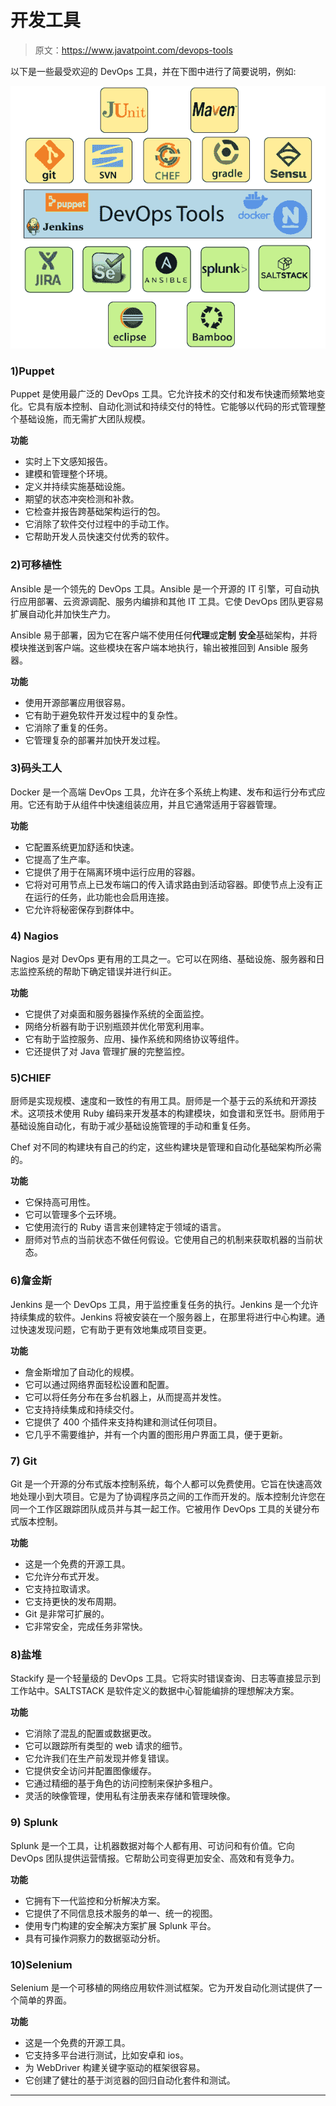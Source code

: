# 开发工具

> 原文：<https://www.javatpoint.com/devops-tools>

以下是一些最受欢迎的 DevOps 工具，并在下图中进行了简要说明，例如:

![DevOps Tutorial 5](img/4ca194abaaabb9a7bab59b4a5b556bfb.png)

### 1)Puppet

Puppet 是使用最广泛的 DevOps 工具。它允许技术的交付和发布快速而频繁地变化。它具有版本控制、自动化测试和持续交付的特性。它能够以代码的形式管理整个基础设施，而无需扩大团队规模。

**功能**

*   实时上下文感知报告。
*   建模和管理整个环境。
*   定义并持续实施基础设施。
*   期望的状态冲突检测和补救。
*   它检查并报告跨基础架构运行的包。
*   它消除了软件交付过程中的手动工作。
*   它帮助开发人员快速交付优秀的软件。

### 2)可移植性

Ansible 是一个领先的 DevOps 工具。Ansible 是一个开源的 IT 引擎，可自动执行应用部署、云资源调配、服务内编排和其他 IT 工具。它使 DevOps 团队更容易扩展自动化并加快生产力。

Ansible 易于部署，因为它在客户端不使用任何**代理**或**定制** **安全**基础架构，并将模块推送到客户端。这些模块在客户端本地执行，输出被推回到 Ansible 服务器。

**功能**

*   使用开源部署应用很容易。
*   它有助于避免软件开发过程中的复杂性。
*   它消除了重复的任务。
*   它管理复杂的部署并加快开发过程。

### 3)码头工人

Docker 是一个高端 DevOps 工具，允许在多个系统上构建、发布和运行分布式应用。它还有助于从组件中快速组装应用，并且它通常适用于容器管理。

**功能**

*   它配置系统更加舒适和快速。
*   它提高了生产率。
*   它提供了用于在隔离环境中运行应用的容器。
*   它将对可用节点上已发布端口的传入请求路由到活动容器。即使节点上没有正在运行的任务，此功能也会启用连接。
*   它允许将秘密保存到群体中。

### 4) Nagios

Nagios 是对 DevOps 更有用的工具之一。它可以在网络、基础设施、服务器和日志监控系统的帮助下确定错误并进行纠正。

**功能**

*   它提供了对桌面和服务器操作系统的全面监控。
*   网络分析器有助于识别瓶颈并优化带宽利用率。
*   它有助于监控服务、应用、操作系统和网络协议等组件。
*   它还提供了对 Java 管理扩展的完整监控。

### 5)CHIEF

厨师是实现规模、速度和一致性的有用工具。厨师是一个基于云的系统和开源技术。这项技术使用 Ruby 编码来开发基本的构建模块，如食谱和烹饪书。厨师用于基础设施自动化，有助于减少基础设施管理的手动和重复任务。

Chef 对不同的构建块有自己的约定，这些构建块是管理和自动化基础架构所必需的。

**功能**

*   它保持高可用性。
*   它可以管理多个云环境。
*   它使用流行的 Ruby 语言来创建特定于领域的语言。
*   厨师对节点的当前状态不做任何假设。它使用自己的机制来获取机器的当前状态。

### 6)詹金斯

Jenkins 是一个 DevOps 工具，用于监控重复任务的执行。Jenkins 是一个允许持续集成的软件。Jenkins 将被安装在一个服务器上，在那里将进行中心构建。通过快速发现问题，它有助于更有效地集成项目变更。

**功能**

*   詹金斯增加了自动化的规模。
*   它可以通过网络界面轻松设置和配置。
*   它可以将任务分布在多台机器上，从而提高并发性。
*   它支持持续集成和持续交付。
*   它提供了 400 个插件来支持构建和测试任何项目。
*   它几乎不需要维护，并有一个内置的图形用户界面工具，便于更新。

### 7) Git

Git 是一个开源的分布式版本控制系统，每个人都可以免费使用。它旨在快速高效地处理小到大项目。它是为了协调程序员之间的工作而开发的。版本控制允许您在同一个工作区跟踪团队成员并与其一起工作。它被用作 DevOps 工具的关键分布式版本控制。

**功能**

*   这是一个免费的开源工具。
*   它允许分布式开发。
*   它支持拉取请求。
*   它支持更快的发布周期。
*   Git 是非常可扩展的。
*   它非常安全，完成任务非常快。

### 8)盐堆

Stackify 是一个轻量级的 DevOps 工具。它将实时错误查询、日志等直接显示到工作站中。SALTSTACK 是软件定义的数据中心智能编排的理想解决方案。

**功能**

*   它消除了混乱的配置或数据更改。
*   它可以跟踪所有类型的 web 请求的细节。
*   它允许我们在生产前发现并修复错误。
*   它提供安全访问并配置图像缓存。
*   它通过精细的基于角色的访问控制来保护多租户。
*   灵活的映像管理，使用私有注册表来存储和管理映像。

### 9) Splunk

Splunk 是一个工具，让机器数据对每个人都有用、可访问和有价值。它向 DevOps 团队提供运营情报。它帮助公司变得更加安全、高效和有竞争力。

**功能**

*   它拥有下一代监控和分析解决方案。
*   它提供了不同信息技术服务的单一、统一的视图。
*   使用专门构建的安全解决方案扩展 Splunk 平台。
*   具有可操作洞察力的数据驱动分析。

### 10)Selenium

Selenium 是一个可移植的网络应用软件测试框架。它为开发自动化测试提供了一个简单的界面。

**功能**

*   这是一个免费的开源工具。
*   它支持多平台进行测试，比如安卓和 ios。
*   为 WebDriver 构建关键字驱动的框架很容易。
*   它创建了健壮的基于浏览器的回归自动化套件和测试。

* * *